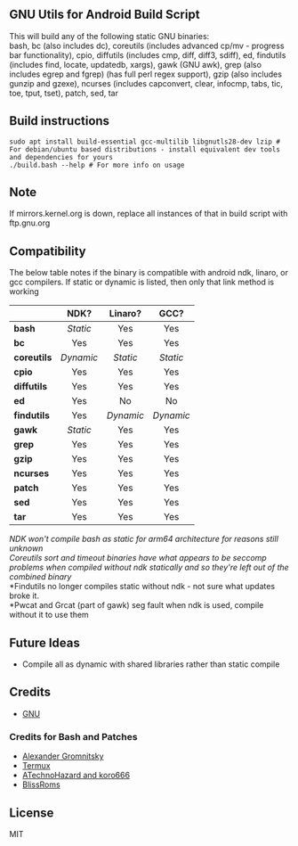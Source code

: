 ## GNU Utils for Android Build Script ##

This will build any of the following static GNU binaries:<br/>
bash, bc (also includes dc), coreutils (includes advanced cp/mv - progress bar functionality), cpio, diffutils (includes cmp, diff, diff3, sdiff), ed, findutils (includes find, locate, updatedb, xargs), gawk (GNU awk), grep (also includes egrep and fgrep) (has full perl regex support), gzip (also includes gunzip and gzexe), ncurses (includes capconvert, clear, infocmp, tabs, tic, toe, tput, tset), patch, sed, tar

## Build instructions

```
sudo apt install build-essential gcc-multilib libgnutls28-dev lzip # For debian/ubuntu based distributions - install equivalent dev tools and dependencies for yours
./build.bash --help # For more info on usage
```

## Note

If mirrors.kernel.org is down, replace all instances of that in build script with ftp.gnu.org

## Compatibility

The below table notes if the binary is compatible with android ndk, linaro, or gcc compilers. If static or dynamic is listed, then only that link method is working

|           | NDK?    | Linaro? | GCC?   |
| --------- |:-------:|:-------:|:------:|
| **bash**      | *Static*  | Yes     | Yes    |
| **bc**        | Yes     | Yes     | Yes    |
| **coreutils** | *Dynamic* | *Static*  | *Static*  |
| **cpio**      | Yes     | Yes     | Yes    |
| **diffutils** | Yes     | Yes     | Yes    |
| **ed**        | Yes     | No      | No     |
| **findutils** | Yes     | *Dynamic* | *Dynamic* |
| **gawk**      | *Static*  | Yes     | Yes    |
| **grep**      | Yes       | Yes     | Yes    |
| **gzip**      | Yes     | Yes     | Yes    |
| **ncurses**   | Yes     | Yes     | Yes    |
| **patch**     | Yes     | Yes     | Yes    |
| **sed**       | Yes     | Yes     | Yes    |
| **tar**       | Yes     | Yes     | Yes    |

*NDK won't compile bash as static for arm64 architecture for reasons still unknown*<br/>
*Coreutils sort and timeout binaries have what appears to be seccomp problems when compiled without ndk statically and so they're left out of the combined binary*<br/>
*Findutils no longer compiles static without ndk - not sure what updates broke it.<br/>
*Pwcat and Grcat (part of gawk) seg fault when ndk is used, compile without it to use them

## Future Ideas

* Compile all as dynamic with shared libraries rather than static compile

## Credits

* [GNU](https://www.gnu.org/software/)

### Credits for Bash and Patches

* [Alexander Gromnitsky](https://github.com/gromnitsky/bash-on-android)
* [Termux](https://github.com/termux/termux-packages/tree/master/packages/bash)
* [ATechnoHazard and koro666](https://github.com/ATechnoHazard/bash_patches)
* [BlissRoms](https://github.com/BlissRoms/platform_external_bash)

## License

  MIT
